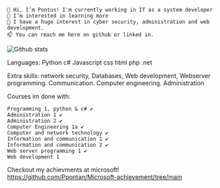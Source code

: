     👋 Hi, I’m Pontus! I'm currently working in IT as a system developer
    👀 I’m interested in learning more
    🌱 I have a huge interest in cyber security, administration and web development. 
    📫 You can reach me here on github or linked in.

![Github stats](https://github-readme-stats.vercel.app/api?username=Ppontan)

Languages:
Python
c#
Javascript
css
html
php
.net

Extra skills:
network security, Databases, Web development, Webserver programming. Communication. Computer engineering. Administration


Courses im done with:

    Programming 1, python & c# ✔️
    Administration 1 ✔️
    Administration 2 ✔️
    Computer Engineering 1a ✔️
    Computer and network technology ✔️
    Information and communication 1 ✔️
    Information and communication 2 ✔️
    Web server programming 1 ✔️
    Web development 1

Checkout my achievments at microsoft!
https://github.com/Ppontan/Microsoft-achievement/tree/main
